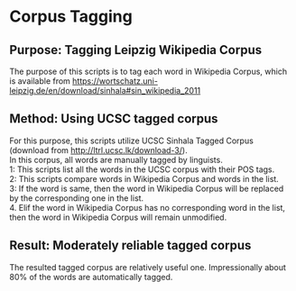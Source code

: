 # Corpus Tagging 
## Purpose: Tagging Leipzig Wikipedia Corpus 
The purpose of this scripts is to tag each word in Wikipedia Corpus, which is available from https://wortschatz.uni-leipzig.de/en/download/sinhala#sin_wikipedia_2011
## Method: Using UCSC tagged corpus
For this purpose, this scripts utilize UCSC Sinhala Tagged Corpus (download from http://ltrl.ucsc.lk/download-3/).   
In this corpus, all words are manually tagged by linguists.  
1: This scripts list all the words in the UCSC corpus with their POS tags.  
2: This scripts compare words in Wikipedia Corpus and words in the list.  
3: If the word is same, then the word in Wikipedia Corpus will be replaced by the corresponding one in the list.  
4. Elif the word in Wikipedia Corpus has no corresponding word in the list, then the word in Wikipedia Corpus will remain unmodified.  
## Result: Moderately reliable tagged corpus
The resulted tagged corpus are relatively useful one. Impressionally about 80% of the words are automatically tagged.
